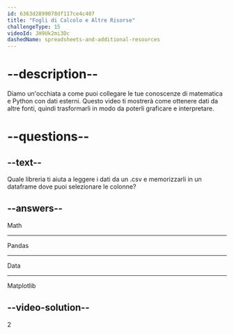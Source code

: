 ```yaml
---
id: 6363d2899078df117ce4c407
title: "Fogli di Calcolo e Altre Risorse"
challengeType: 15
videoId: JH9Uk2mi3Dc
dashedName: spreadsheets-and-additional-resources
---
```


# --description--

Diamo un'occhiata a come puoi collegare le tue conoscenze di matematica e Python con dati esterni. Questo video ti mostrerà come ottenere dati da altre fonti, quindi trasformarli in modo da poterli graficare e interpretare.

# --questions--

## --text--

Quale libreria ti aiuta a leggere i dati da un .csv e memorizzarli in un dataframe dove puoi selezionare le colonne?

## --answers--

Math

---

Pandas

---

Data

---

Matplotlib

## --video-solution--

2
